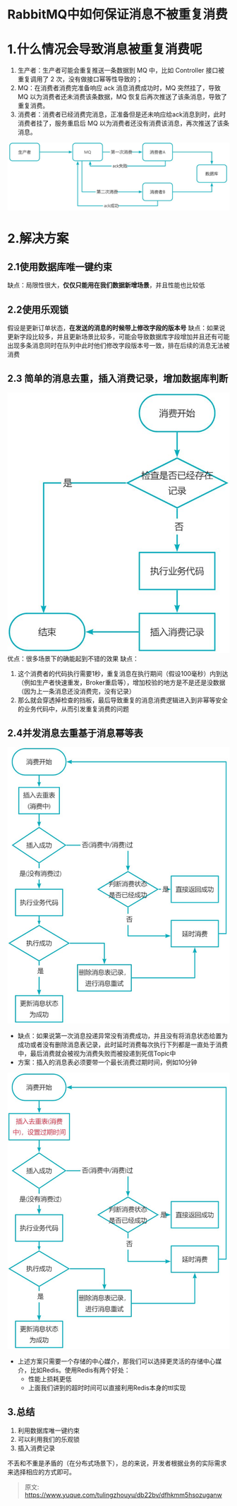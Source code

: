 # RabbitMQ中如何保证消息不被重复消费


# 1.什么情况会导致消息被重复消费呢
1. 生产者：生产者可能会重复推送一条数据到 MQ 中，比如 Controller 接口被重复调用了 2 次，没有做接口幂等性导致的；
2. MQ：在消费者消费完准备响应 ack 消息消费成功时，MQ 突然挂了，导致 MQ 以为消费者还未消费该条数据，MQ 恢复后再次推送了该条消息，导致了重复消费。
3. 消费者：消费者已经消费完消息，正准备但是还未响应给ack消息到时，此时消费者挂了，服务重启后 MQ 以为消费者还没有消费该消息，再次推送了该条消息。

![1680176909097-ddb1ac6a-209a-44dd-be1d-6d242a5171bd.jpeg](./img/mycaxv0pfbmgUm1g/1680176909097-ddb1ac6a-209a-44dd-be1d-6d242a5171bd-148166.jpeg)

# 2.解决方案

## 2.1使用数据库唯一键约束
缺点：局限性很大，**仅仅只能用在我们数据新增场景**，并且性能也比较低

## 2.2使用乐观锁
假设是更新订单状态，**在发送的消息的时候带上修改字段的版本号**
缺点：如果说更新字段比较多，并且更新场景比较多，可能会导致数据库字段增加并且还有可能出现多条消息同时在队列中此时他们修改字段版本号一致，排在后续的消息无法被消费

## 2.3 简单的消息去重，插入消费记录，增加数据库判断
![1680245653663-7f5ddc76-83cf-4258-992c-f4f6d2f8fee3.jpeg](./img/mycaxv0pfbmgUm1g/1680245653663-7f5ddc76-83cf-4258-992c-f4f6d2f8fee3-297074.jpeg)
优点：很多场景下的确能起到不错的效果
缺点：

1. 这个消费者的代码执行需要1秒，重复消息在执行期间（假设100毫秒）内到达（例如生产者快速重发，Broker重启等），增加校验的地方是不是还是没数据（因为上一条消息还没消费完，没有记录）
2. 那么就会穿透掉检查的挡板，最后导致重复的消息消费逻辑进入到非幂等安全的业务代码中，从而引发重复消费的问题

## 2.4并发消息去重基于消息幂等表
![1680264333510-7b9563f6-dc90-4975-9892-611114e3d25b.jpeg](./img/mycaxv0pfbmgUm1g/1680264333510-7b9563f6-dc90-4975-9892-611114e3d25b-540346.jpeg)

- 缺点：如果说第一次消息投递异常没有消费成功，并且没有将消息状态给置为成功或者没有删除消息表记录，此时延时消费每次执行下列都是一直处于消费中，最后消费就会被视为消费失败而被投递到死信Topic中
- 方案：插入的消息表必须要带一个最长消费过期时间，例如10分钟

![1680264352458-cc74e8ee-5b40-432d-94c4-ba354abcf771.jpeg](./img/mycaxv0pfbmgUm1g/1680264352458-cc74e8ee-5b40-432d-94c4-ba354abcf771-699946.jpeg)

- 上述方案只需要一个存储的中心媒介，那我们可以选择更灵活的存储中心媒介，比如Redis。使用Redis有两个好处：
   - 性能上损耗更低
   - 上面我们讲到的超时时间可以直接利用Redis本身的ttl实现

## 3.总结

1. 利用数据库唯一键约束
2. 可以利用我们的乐观锁
3. 插入消费记录

不丢和不重是矛盾的（在分布式场景下），总的来说，开发者根据业务的实际需求来选择相应的方式即可。


> 原文: <https://www.yuque.com/tulingzhouyu/db22bv/dfhkmm5hsozuganw>